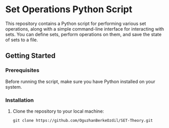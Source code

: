 # Set Operations Python Script

This repository contains a Python script for performing various set operations, along with a simple command-line interface for interacting with sets. You can define sets, perform operations on them, and save the state of sets to a file.

## Getting Started

### Prerequisites

Before running the script, make sure you have Python installed on your system.

### Installation

1. Clone the repository to your local machine:

   ```shell
   git clone https://github.com/OguzhanBerkeOzdil/SET-Theory.git
